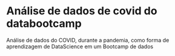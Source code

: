 # Análise de dados de covid do databootcamp

Análise de dados do COVID, durante a pandemia, como forma de aprendizagem de DataScience em um Bootcamp de dados
